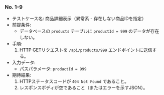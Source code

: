 ### No. 1-9

- テストケース名: 商品詳細表示（異常系 - 存在しない商品IDを指定）
- 前提条件:
  - データベースの `products` テーブルに `productId = 999` のデータが存在しない。
- 手順:
  1. HTTP GETリクエストを `/api/products/999` エンドポイントに送信する。
- 入力データ:
  - パスパラメータ: `productId = 999`
- 期待結果:
  1. HTTPステータスコードが `404 Not Found` であること。
  2. レスポンスボディが空であること（またはエラーを示すJSON）。
